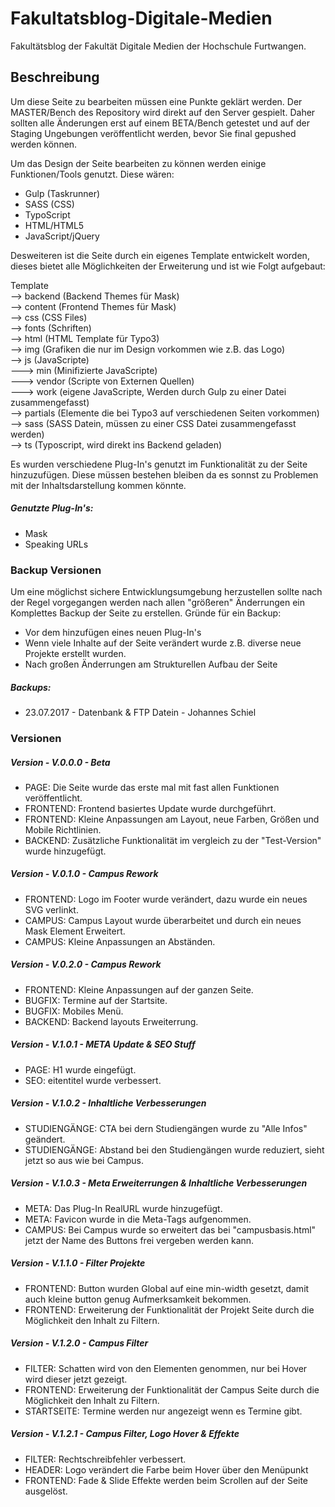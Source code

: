 # Fakultatsblog-Digitale-Medien
Fakultätsblog der Fakultät Digitale Medien der Hochschule Furtwangen.

<h2>Beschreibung</h2>

<p>Um diese Seite zu bearbeiten müssen eine Punkte geklärt werden. Der MASTER/Bench des Repository wird direkt auf den Server gespielt. Daher sollten alle Änderungen erst auf einem BETA/Bench getestet und auf der Staging Ungebungen veröffentlicht werden, bevor Sie final gepushed werden können.</p>

<p>Um das Design der Seite bearbeiten zu können werden einige Funktionen/Tools genutzt. Diese wären:</p>

<ul>
  <li>Gulp (Taskrunner)</li>
  <li>SASS (CSS)</li>
  <li>TypoScript</li>
  <li>HTML/HTML5</li>
  <li>JavaScript/jQuery</li>
</ul>

<p>Desweiteren ist die Seite durch ein eigenes Template entwickelt worden, dieses bietet alle Möglichkeiten der Erweiterung und ist wie Folgt aufgebaut:</p>

Template<br>
--> backend (Backend Themes für Mask)<br>
--> content (Frontend Themes für Mask)<br>
--> css (CSS Files)<br>
--> fonts (Schriften)<br>
--> html (HTML Template für Typo3)<br>
--> img (Grafiken die nur im Design vorkommen wie z.B. das Logo)<br>
--> js (JavaScripte)<br>
---> min (Minifizierte JavaScripte)<br>
---> vendor (Scripte von Externen Quellen)<br>
---> work (eigene JavaScripte, Werden durch Gulp zu einer Datei zusammengefasst)<br>
--> partials (Elemente die bei Typo3 auf verschiedenen Seiten vorkommen)<br>
--> sass (SASS Datein, müssen zu einer CSS Datei zusammengefasst werden)<br>
--> ts (Typoscript, wird direkt ins Backend geladen)<br>

<p>Es wurden verschiedene Plug-In's genutzt im Funktionalität zu der Seite hinzuzufügen. Diese müssen bestehen bleiben da es sonnst zu Problemen mit der Inhaltsdarstellung kommen könnte.</p>

<h5>Genutzte Plug-In's:</h5>
<ul>
<li>Mask</li>
<li>Speaking URLs</li>
</ul>

<h3>Backup Versionen</h3>

<p>Um eine möglichst sichere Entwicklungsumgebung herzustellen sollte nach der Regel vorgegangen werden nach allen "größeren" Änderrungen ein Komplettes Backup der Seite zu erstellen. Gründe für ein Backup:</p>

<ul>
<li>Vor dem hinzufügen eines neuen Plug-In's</li>
<li>Wenn viele Inhalte auf der Seite verändert wurde z.B. diverse neue Projekte erstellt wurden.</li>
<li>Nach großen Änderrungen am Strukturellen Aufbau der Seite</li>
</ul>

<h5>Backups:</h5>
<ul>
<li>23.07.2017 - Datenbank & FTP Datein - Johannes Schiel</li>
</ul>

<h3>Versionen</h3>

<h5>Version - V.0.0.0 - Beta</h5>
<ul>
  <li>PAGE: Die Seite wurde das erste mal mit fast allen Funktionen veröffentlicht.</li>
  <li>FRONTEND: Frontend basiertes Update wurde durchgeführt.</li>
  <li>FRONTEND: Kleine Anpassungen am Layout, neue Farben, Größen und Mobile Richtlinien.</li>
  <li>BACKEND: Zusätzliche Funktionalität im vergleich zu der "Test-Version" wurde hinzugefügt.</li>
</ul>

<h5>Version - V.0.1.0 - Campus Rework</h5>
<ul>
  <li>FRONTEND: Logo im Footer wurde verändert, dazu wurde ein neues SVG verlinkt.</li>
  <li>CAMPUS: Campus Layout wurde überarbeitet und durch ein neues Mask Element Erweitert.</li>
  <li>CAMPUS: Kleine Anpassungen an Abständen.</li>
</ul>

<h5>Version - V.0.2.0 - Campus Rework</h5>
<ul>
  <li>FRONTEND: Kleine Anpassungen auf der ganzen Seite.</li>
  <li>BUGFIX: Termine auf der Startsite.</li>
  <li>BUGFIX: Mobiles Menü.</li>
  <li>BACKEND: Backend layouts Erweiterrung.</li>
</ul>

<h5>Version - V.1.0.1 - META Update & SEO Stuff</h5>
<ul>
  <li>PAGE: H1 wurde eingefügt.</li>
  <li>SEO: eitentitel wurde verbessert.</li>
</ul>

<h5>Version - V.1.0.2 - Inhaltliche Verbesserungen</h5>
<ul>
  <li>STUDIENGÄNGE: CTA bei dern Studiengängen wurde zu "Alle Infos" geändert.</li>
  <li>STUDIENGÄNGE: Abstand bei den Studiengängen wurde reduziert, sieht jetzt so aus wie bei Campus.</li>
</ul>

<h5>Version - V.1.0.3 - Meta Erweiterrungen & Inhaltliche Verbesserungen</h5>
<ul>
  <li>META: Das Plug-In RealURL wurde hinzugefügt.</li>
  <li>META: Favicon wurde in die Meta-Tags aufgenommen.</li>
  <li>CAMPUS: Bei Campus wurde so erweitert das bei "campusbasis.html" jetzt der Name des Buttons frei vergeben werden kann.</li>
</ul>

<h5>Version - V.1.1.0 - Filter Projekte</h5>
<ul>
  <li>FRONTEND: Button wurden Global auf eine min-width gesetzt, damit auch kleine button genug Aufmerksamkeit bekommen.</li>
  <li>FRONTEND: Erweiterung der Funktionalität der Projekt Seite durch die Möglichkeit den Inhalt zu Filtern.</li>
</ul>

<h5>Version - V.1.2.0 - Campus Filter</h5>
<ul>
  <li>FILTER: Schatten wird von den Elementen genommen, nur bei Hover wird dieser jetzt gezeigt.</li>
  <li>FRONTEND: Erweiterung der Funktionalität der Campus Seite durch die Möglichkeit den Inhalt zu Filtern.</li>
  <li>STARTSEITE: Termine werden nur angezeigt wenn es Termine gibt.</li>
</ul>

<h5>Version - V.1.2.1 - Campus Filter, Logo Hover & Effekte</h5>
<ul>
  <li>FILTER: Rechtschreibfehler verbessert.</li>
  <li>HEADER: Logo verändert die Farbe beim Hover über den Menüpunkt</li>
  <li>FRONTEND: Fade & Slide Effekte werden beim Scrollen auf der Seite ausgelöst.</li>
</ul>
